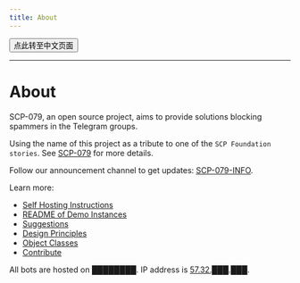 ```yaml
---
title: About
---
```


<button onmouseover="PlaySound('totop1')" onmouseout="StopSound('totop1')" onclick="window.location.href = '/about-zh/';" class="zh">点此转至中文页面</button>

---

# About

SCP-079, an open source project, aims to provide solutions blocking spammers in the Telegram groups.

Using the name of this project as a tribute to one of the `SCP Foundation stories`. See [SCP-079](http://www.scp-wiki.net/scp-079) for more details.

Follow our announcement channel to get updates: [SCP-079-INFO](https://t.me/SCP_079_INFO).

Learn more:

- [Self Hosting Instructions](/how/)
- [README of Demo Instances](/readme/)
- [Suggestions](/suggestions/)
- [Design Principles](/principles/)
- [Object Classes](/classes/)
- [Contribute](/help/)

All bots are hosted on ████████. IP address is [57.32.███.███](http://www.scp-wiki.net/scp-614).

<audio src="/audio/page/about.ogg" autoplay></audio>
